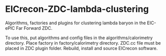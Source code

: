 # EICrecon-ZDC-lambda-clustering
Algorithms, factories and plugins for clustering lambda baryon in the EIC-ePIC Far Forward ZDC.

To use this, put algorithms and config files in the algorithms/calorimetry directory. Place factory in factory/calorimetry directory. ZDC.cc file must be placed in ZDC plugin folder. Rebuild, install and source EICrecon software.
